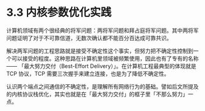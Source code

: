 # 3.3 内核参数优化实践

计算机领域有两个很经典的将军问题：两将军问题和拜占庭将军问题。其中两将军问题证明了对于不可靠信道，无数次确认都不能百分百达成可靠共识。

解决两军问题的工程思路就是接受不确定性这个事实，但努力把不确定性控制到一个可以接受的程度。这种思路在计算机里领域被频繁使用，因此也有了专有的名称 —— 「最大努力交付（Best-Effort Delivery）」。在计算机工程最典型的体现就是 TCP 协议，TCP 需要三次握手来建立连接，也是为了降低不确定性。

认识两个端点之间通信的不确定性，是理解所有网络行为的基础。譬如后文所提及的内核协议栈优化，其实也就是在「最大努力交付」的框子里「不那么努力」一点。

